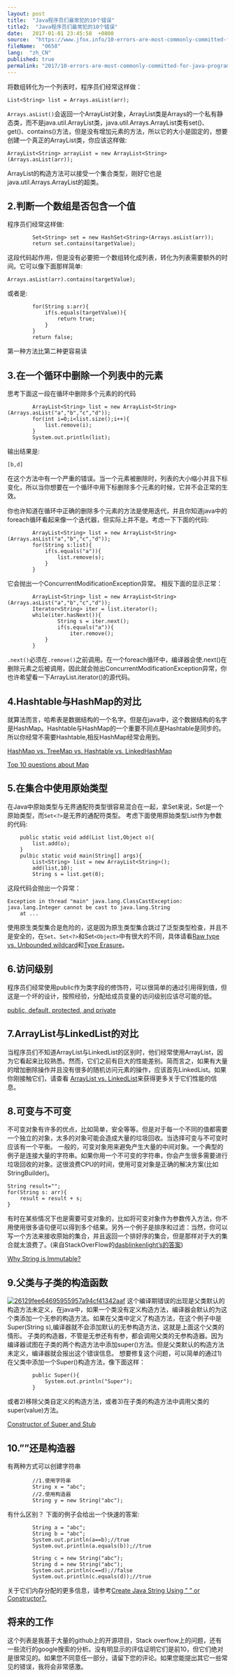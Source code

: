 ```yaml
---
layout: post
title:  "Java程序员们最常犯的10个错误"
title2:  "Java程序员们最常犯的10个错误"
date:   2017-01-01 23:45:58  +0800
source:  "https://www.jfox.info/10-errors-are-most-commonly-committed-for-java-programmer.html"
fileName:  "0658"
lang:  "zh_CN"
published: true
permalink: "2017/10-errors-are-most-commonly-committed-for-java-programmer.html"
---
```




将数组转化为一个列表时，程序员们经常这样做：

    List<String> list = Arrays.asList(arr);

`Arrays.asList()`会返回一个ArrayList对象，ArrayList类是Arrays的一个私有静态类，而不是java.util.ArrayList类，java.util.Arrays.ArrayList类有set()、get()、contains()方法，但是没有增加元素的方法，所以它的大小是固定的，想要创建一个真正的ArrayList类，你应该这样做:

    ArrayList<String> arrayList = new ArrayList<String>(Arrays.asList(arr));

ArrayList的构造方法可以接受一个集合类型，刚好它也是java.util.Arrays.ArrayList的超类。

## 2.判断一个数组是否包含一个值

程序员们经常这样做:

            Set<String> set = new HashSet<String>(Arrays.asList(arr));
            return set.contains(targetValue);

这段代码起作用，但是没有必要把一个数组转化成列表，转化为列表需要额外的时间。它可以像下面那样简单:

    Arrays.asList(arr).contains(targetValue);

或者是:

            for(String s:arr){
                if(s.equals(targetValue)){
                    return true;
                }
            }
            return false;

第一种方法比第二种更容易读

## 3.在一个循环中删除一个列表中的元素

思考下面这一段在循环中删除多个元素的的代码

            ArrayList<String> list = new ArrayList<String>(Arrays.asList("a","b","c","d"));
            for(int i=0;i<list.size();i++){
                list.remove(i);
            }
            System.out.println(list);

输出结果是:

    [b,d]

在这个方法中有一个严重的错误。当一个元素被删除时，列表的大小缩小并且下标变化，所以当你想要在一个循环中用下标删除多个元素的时候，它并不会正常的生效。

你也许知道在循环中正确的删除多个元素的方法是使用迭代，并且你知道java中的foreach循环看起来像一个迭代器，但实际上并不是。考虑一下下面的代码:

            ArrayList<String> list = new ArrayList<String>(Arrays.asList("a","b","c","d"));
            for(String s:list){
                if(s.equals("a")){
                    list.remove(s);
                }
            }

它会抛出一个ConcurrentModificationException异常。
相反下面的显示正常：

            ArrayList<String> list = new ArrayList<String>(Arrays.asList("a","b","c","d"));
            Iterator<String> iter = list.iterator();
            while(iter.hasNext()){
                    String s = iter.next();
                    if(s.equals("a")){
                        iter.remove();
                }
            }

`.next()`必须在`.remove()`之前调用。在一个foreach循环中，编译器会使.next()在删除元素之后被调用，因此就会抛出ConcurrentModificationException异常，你也许希望看一下ArrayList.iterator()的源代码。

## 4.Hashtable与HashMap的对比

就算法而言，哈希表是数据结构的一个名字。但是在java中，这个数据结构的名字是HashMap。Hashtable与HashMap的一个重要不同点是Hashtable是同步的。所以你经常不需要Hashtable,相反HashMap经常会用到。

[HashMap vs. TreeMap vs. Hashtable vs. LinkedHashMap](https://www.jfox.info/go.php?url=http://www.importnew.com/8658.html)

[Top 10 questions about Map](https://www.jfox.info/go.php?url=http://www.programcreek.com/2013/09/top-9-questions-for-java-map/)

## 5.在集合中使用原始类型

在Java中原始类型与无界通配符类型很容易混合在一起，拿Set来说，Set是一个原始类型，而`Set<?>`是无界的通配符类型。
考虑下面使用原始类型List作为参数的代码:

        public static void add(List list,Object o){
            list.add(o);
        }
        pulbic static void main(String[] args){
            List<String> list = new ArrayList<String>();
            add(list,10);
            String s = list.get(0);

这段代码会抛出一个异常：

    Exception in thread "main" java.lang.ClassCastException: java.lang.Integer cannot be cast to java.lang.String
        at ...

使用原生类型集合是危险的，这是因为原生类型集合跳过了泛型类型检查，并且不是安全的，在`Set`、`Set<?>`和Set`<Object>`中有很大的不同，具体请看[Raw type vs. Unbounded wildcard](https://www.jfox.info/go.php?url=http://www.programcreek.com/2013/12/raw-type-set-vs-unbounded-wildcard-set/)和[Type Erasure](https://www.jfox.info/go.php?url=http://www.programcreek.com/2011/12/java-type-erasure-mechanism-example/)。

## 6.访问级别

程序员们经常使用public作为类字段的修饰符，可以很简单的通过引用得到值，但这是一个坏的设计，按照经验，分配给成员变量的访问级别应该尽可能的低。

[public, default, protected, and private](https://www.jfox.info/go.php?url=http://www.programcreek.com/2011/11/java-access-level-public-protected-private/)

## 7.ArrayList与LinkedList的对比

当程序员们不知道ArrayList与LinkedList的区别时，他们经常使用ArrayList，因为它看起来比较熟悉。然而，它们之前有巨大的性能差别。简而言之，如果有大量的增加删除操作并且没有很多的随机访问元素的操作，应该首先LinkedList。如果你刚接触它们，请查看 [ArrayList vs. LinkedList](https://www.jfox.info/go.php?url=http://www.programcreek.com/2013/03/arraylist-vs-linkedlist-vs-vector/)来获得更多关于它们性能的信息。

## 8.可变与不可变

不可变对象有许多的优点，比如简单，安全等等。但是对于每一个不同的值都需要一个独立的对象，太多的对象可能会造成大量的垃圾回收。当选择可变与不可变时应该有一个平衡。
一般的，可变对象用来避免产生大量的中间对象。一个典型的例子是连接大量的字符串。如果你用一个不可变的字符串，你会产生很多需要进行垃圾回收的对象。这很浪费CPU的时间，使用可变对象是正确的解决方案(比如StringBuilder)。

    String result="";
    for(String s: arr){
        result = result + s;
    }

有时在某些情况下也是需要可变对象的，比如将可变对象作为参数传入方法，你不用使用很多语句便可以得到多个结果。另外一个例子是排序和过滤：当然，你可以写一个方法来接收原始的集合，并且返回一个排好序的集合，但是那样对于大的集合就太浪费了。(来自StackOverFlow的[dasblinkenlight’s的答案](https://www.jfox.info/go.php?url=http://stackoverflow.com/questions/23616211/why-we-need-mutable-classes))

[Why String is Immutable?](https://www.jfox.info/go.php?url=http://www.programcreek.com/2013/04/why-string-is-immutable-in-java/)

## 9.父类与子类的构造函数
[![26129fee64695955957a94cf41342aaf](a742f69.png)](https://www.jfox.info/go.php?url=http://www.jfox.info/wp-content/uploads/2014/07/26129fee64695955957a94cf41342aaf.png)
这个编译期错误的出现是父类默认的构造方法未定义，在java中，如果一个类没有定义构造方法，编译器会默认的为这个类添加一个无参的构造方法。如果在父类中定义了构造方法，在这个例子中是Super(String s),编译器就不会添加默认的无参构造方法，这就是上面这个父类的情形。
子类的构造器，不管是无参还有有参，都会调用父类的无参构造器。因为编译器试图在子类的两个构造方法中添加super()方法。但是父类默认的构造方法未定义，编译器就会报出这个错误信息。
想要修复这个问题，可以简单的通过1)在父类中添加一个Super()构造方法，像下面这样：

            public Super(){
                System.out.println("Super");
            }

或者2)移除父类自定义的构造方法，或者3)在子类的构造方法中调用父类的super(value)方法。

[Constructor of Super and Stub](https://www.jfox.info/go.php?url=http://www.programcreek.com/2013/04/what-are-the-frequently-asked-questions-about-constructors-in-java/)

## 10.””还是构造器

有两种方式可以创建字符串

            //1.使用字符串
            String x = "abc";
            //2.使用构造器
            String y = new String("abc");

有什么区别？
下面的例子会给出一个快速的答案:

            String a = "abc";
            String b = "abc";
            System.out.println(a==b);//true
            System.out.println(a.equals(b));//true
    
            String c = new String("abc");
            String d = new String("abc");
            System.out.println(c==d);//false
            System.out.println(c.equals(d));//true

关于它们内存分配的更多信息，请参考[Create Java String Using ” ” or Constructor?.](https://www.jfox.info/go.php?url=http://www.programcreek.com/2014/03/create-java-string-by-double-quotes-vs-by-constructor/)

## 将来的工作

这个列表是我基于大量的github上的开源项目，Stack overflow上的问题，还有一些流行的google搜索的分析。没有明显示的评估证明它们是前10，但它们绝对是很常见的。如果您不同意任一部分，请留下您的评论。如果您能提出其它一些常见的错误，我将会非常感激。
